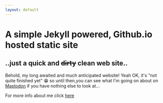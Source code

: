 ```yaml
---
layout: default
---
```

     

# A simple Jekyll powered, Github.io hosted static site

## ..just a quick and ~~dirty~~ clean web site..
 

 Behold, my long awaited and much anticipated website! Yeah OK, it's "not quite finished yet" 😁 so until then,you can see what I'm going on about on <a rel="me" href="https://mastodon.social/@acesabe">Mastodon</a> if you have nothing else to look at...
 
For more info about me click [here](https://acesabe.net/info)



